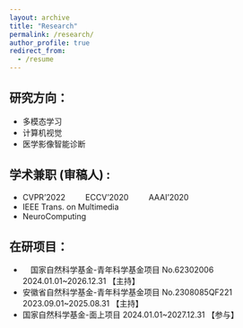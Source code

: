 ```yaml
---
layout: archive
title: "Research"
permalink: /research/
author_profile: true
redirect_from:
  - /resume
---
```



研究方向：
---

* 多模态学习
* 计算机视觉
* 医学影像智能诊断


学术兼职 (审稿人) :
---
* CVPR’2022 &emsp;&emsp; ECCV’2020 &emsp;&emsp; AAAI’2020
* IEEE Trans. on Multimedia
* NeuroComputing

在研项目：
---
* &emsp;国家自然科学基金-青年科学基金项目  No.62302006 &emsp;&emsp;&emsp; 2024.01.01~2026.12.31 【主持】
* 安徽省自然科学基金-青年科学基金项目 No.2308085QF221 2023.09.01~2025.08.31 【主持】
* 国家自然科学基金-面上项目 2024.01.01~2027.12.31 【参与】
